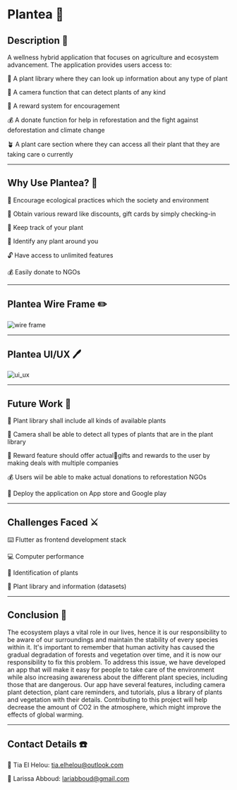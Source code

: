 # Plantea :seedling:

## Description :scroll:

A wellness hybrid application that focuses on agriculture and ecosystem advancement. 
The application provides users access to:
   
:bouquet: A plant library where they can look up information about any type of plant 

:camera_flash: A camera function that can detect plants of any kind

:gift: A reward system for encouragement

:moneybag: A donate function for help in reforestation and the fight against deforestation and climate change

:potted_plant: A plant care section where they can access all their plant that they are taking care o currently

-------------------------------------------------------------------------------------------------------------------------

## Why Use Plantea? :blossom:

:deciduous_tree: Encourage ecological practices which the society and environment

:gift: Obtain various reward like discounts, gift cards by simply checking-in

:bookmark_tabs: Keep track of your plant

:mag_right: Identify any plant around you
 
:unlock: Have access to unlimited features

:moneybag: Easily donate to NGOs 

-------------------------------------------------------------------------------------------------------------------------

## Plantea Wire Frame :pencil2:

![wire frame](https://github.com/tiaelhelou/Plantea/assets/74878673/33b9a0f8-8c2d-411e-bc9b-11a87b978f85)

-------------------------------------------------------------------------------------------------------------------------

## Plantea UI/UX :pen:

![ui_ux](https://github.com/tiaelhelou/Plantea/assets/74878673/7ae86c56-5b2a-411d-83e9-222d03529b53)

-------------------------------------------------------------------------------------------------------------------------

## Future Work :rocket:

:bouquet: Plant library shall include all kinds of available plants 

:camera_flash: Camera shall be able to detect all types of plants that are in the plant library

:gift: Reward feature should offer actualgifts and rewards to the user by making deals with multiple companies

:moneybag: Users wiil be able to make actual donations to reforestation NGOs

:iphone: Deploy the application on App store and Google play

-------------------------------------------------------------------------------------------------------------------------

## Challenges Faced :crossed_swords:

:keyboard: Flutter as frontend development stack 

:computer: Computer performance 

:mag_right: Identification of plants

:bouquet: Plant library and information (datasets)

-------------------------------------------------------------------------------------------------------------------------

## Conclusion :scroll:

The ecosystem plays a vital role in our lives, hence it is our responsibility to be aware of our surroundings and maintain the stability of every species within it. It's important to remember that human activity has caused the gradual degradation of forests and vegetation over time, and it is now our responsibility to fix this problem. To address this issue, we have developed an app that will make it easy for people to take care of the environment while also increasing awareness about the different plant species, including those that are dangerous. Our app have several features, including camera plant detection, plant care reminders, and tutorials, plus a library of plants and vegetation with their details. Contributing to this project will help decrease the amount of CO2 in the atmosphere, which might improve the effects of global warming.


-------------------------------------------------------------------------------------------------------------------------

## Contact Details :phone:

:e-mail: Tia El Helou: tia.elhelou@outlook.com

:e-mail: Larissa Abboud: lariabboud@gmail.com






